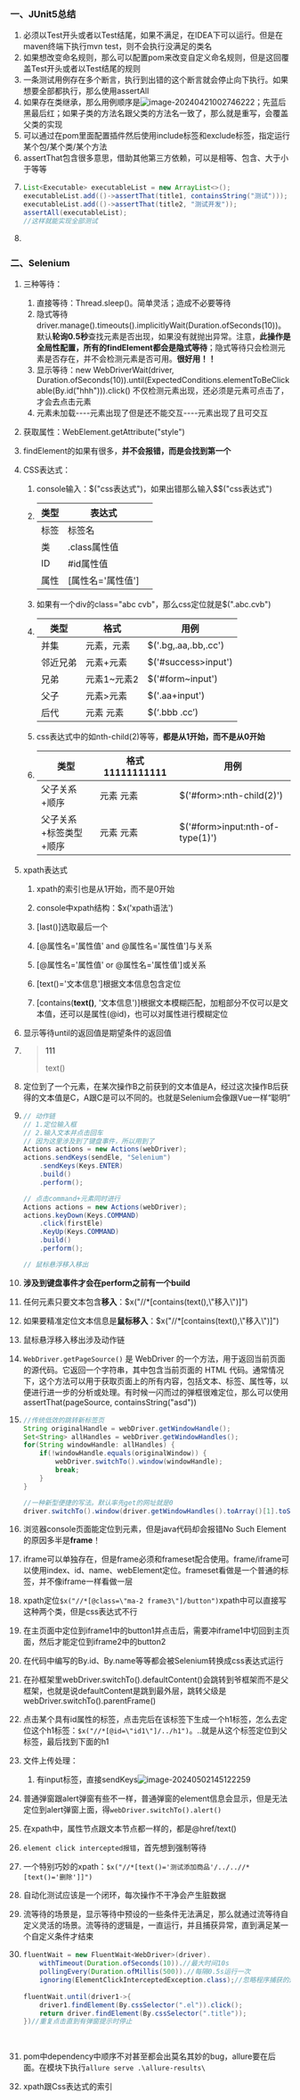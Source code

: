 ### 一、JUnit5总结

1. 必须以Test开头或者以Test结尾，如果不满足，在IDEA下可以运行。但是在maven终端下执行mvn test，则不会执行没满足的类名
2. 如果想改变命名规则，那么可以配置pom来改变自定义命名规则，但是这回覆盖Test开头或者以Test结尾的规则
3. 一条测试用例存在多个断言，执行到出错的这个断言就会停止向下执行。如果想要全部都执行，那么使用assertAll
4. 如果存在类继承，那么用例顺序是![image-20240421002746222](README.assets/image-20240421002746222.png)；先蓝后黑最后红；如果子类的方法名跟父类的方法名一致了，那么就是重写，会覆盖父类的实现
5. 可以通过在pom里面配置插件然后使用include标签和exclude标签，指定运行某个包/某个类/某个方法
6. assertThat包含很多意思，借助其他第三方依赖，可以是相等、包含、大于小于等等
7. ```java
   List<Executable> executableList = new ArrayList<>();
   executableList.add(()->assertThat(title1, containsString("测试")));
   executableList.add(()->assertThat(title2, "测试开发"));
   assertAll(executableList);
   //这样就能实现全部测试
   ```
8. 



### 二、Selenium

1. 三种等待：
   1. 直接等待：Thread.sleep()。简单灵活；造成不必要等待
   2. 隐式等待driver.manage().timeouts().implicitlyWait(Duration.ofSeconds(10))。默认**轮询0.5秒**查找元素是否出现，如果没有就抛出异常。注意，**此操作是全局性配置，所有的findElement都会是隐式等待**；隐式等待只会检测元素是否存在，并不会检测元素是否可用。**很好用！！**
   3. 显示等待：new WebDriverWait(driver, Duration.ofSeconds(10)).until(ExpectedConditions.elementToBeClickable(By.id("hhh"))).click() 不仅检测元素出现，还必须是元素可点击了，才会去点击元素
   4. 元素未加载----元素出现了但是还不能交互----元素出现了且可交互

2. 获取属性：WebElement.getAttribute("style")

3. findElement的如果有很多，**并不会报错，而是会找到第一个**

4. CSS表达式：

   1. console输入：$("css表达式")，如果出错那么输入$$("css表达式")

   2. | 类型 | 表达式            |      |
      | ---- | ----------------- | ---- |
      | 标签 | 标签名            |      |
      | 类   | .class属性值      |      |
      | ID   | #id属性值         |      |
      | 属性 | [属性名='属性值'] |      |

   3. 如果有一个div的class="abc cvb"，那么css定位就是$(".abc.cvb")

   4. | 类型     | 格式        | 用例                 |
      | -------- | ----------- | -------------------- |
      | 并集     | 元素，元素  | $('.bg,.aa,.bb,.cc') |
      | 邻近兄弟 | 元素+元素   | $('#success>input')  |
      | 兄弟     | 元素1~元素2 | $('#form~input')     |
      | 父子     | 元素>元素   | $('.aa+input')       |
      | 后代     | 元素   元素 | $(‘.bbb  .cc’)       |

   5. css表达式中的如nth-child(2)等等，**都是从1开始，而不是从0开始**

   6. | 类型                   | 格式11111111111 | 用例                            |
      | ---------------------- | --------------- | ------------------------------- |
      | 父子关系+顺序          | 元素  元素      | $('#form>:nth-child(2)')        |
      | 父子关系+标签类型+顺序 | 元素  元素      | $('#form>input:nth-of-type(1)') |

5. xpath表达式

   1. xpath的索引也是从1开始，而不是0开始

   2. console中xpath结构：$x('xpath语法')

   3. [last()]选取最后一个

   4. [@属性名='属性值' and @属性名='属性值']与关系

   5. [@属性名='属性值' or @属性名='属性值']或关系

   6. [text()='文本信息']根据文本信息包含定位

   7. [contains(**text()**, '文本信息')]根据文本模糊匹配，加粗部分不仅可以是文本值，还可以是属性(@id)，也可以对属性进行模糊定位

6. 显示等待until的返回值是期望条件的返回值

7. > <a><p>111</p></a>   text()

8. 定位到了一个元素，在某次操作B之前获到的文本值是A，经过这次操作B后获得的文本值是C，A跟C是可以不同的。也就是Selenium会像跟Vue一样“聪明”

9. ```java
   // 动作链
   // 1.定位输入框
   // 2.输入文本并点击回车
   // 因为这里涉及到了键盘事件，所以用到了
   Actions actions = new Actions(webDriver);
   actions.sendKeys(sendEle, "Selenium")
       .sendKeys(Keys.ENTER)
       .build()
       .perform();
   
   // 点击command+元素同时进行
   Actions actions = new Actions(webDriver);
   actions.keyDown(Keys.COMMAND)
       .click(firstEle)
       .KeyUp(Keys.COMMAND)
       .build()
       .perform();
   
   // 鼠标悬浮移入移出
   ```

10. **涉及到键盘事件才会在perform之前有一个build**

11. 任何元素只要文本包含**移入**：$x("//*[contains(text(),\\"移入\\")]")

12. 如果要精准定位文本信息是**鼠标移入**：$x("//*[contains(text(),\\"移入\\")]")

13. 鼠标悬浮移入移出涉及动作链

14. `WebDriver.getPageSource()` 是 WebDriver 的一个方法，用于返回当前页面的源代码。它返回一个字符串，其中包含当前页面的 HTML 代码。通常情况下，这个方法可以用于获取页面上的所有内容，包括文本、标签、属性等，以便进行进一步的分析或处理。有时候一闪而过的弹框很难定位，那么可以使用assertThat(pageSource, containsString("asd"))

15. ```java
    //传统低效的跳转新标签页
    String originalHandle = webDriver.getWindowHandle();
    Set<String> allHandles = webDriver.getWindowHandles();
    for(String windowHandle: allHandles) {
        if(!windowHandle.equals(originalWindow)) {
            webDriver.switchTo().window(windowHandle);
            break;
        }
    }
    
    //一种新型便捷的写法。默认率先get的网址就是0
    driver.switchTo().window(driver.getWindowHandles().toArray()[1].toString());
    ```

16. 浏览器console页面能定位到元素，但是java代码却会报错No Such Element的原因多半是**frame**！

17. iframe可以单独存在，但是frame必须和frameset配合使用。frame/iframe可以使用index、id、name、webElement定位。frameset看做是一个普通的标签，并不像iframe一样看做一层

18. xpath定位`$x("//*[@class=\"ma-2 frame3\"]/button")`xpath中可以直接写这种两个类，但是css表达式不行

19. 在主页面中定位到iframe1中的button1并点击后，需要冲iframe1中切回到主页面，然后才能定位到iframe2中的button2

20. 在代码中编写的By.id、By.name等等都会被Selenium转换成css表达式运行

21. 在孙框架里webDriver.switchTo().defaultContent()会跳转到爷框架而不是父框架，也就是说defaultContent是跳到最外层，跳转父级是webDriver.switchTo().parentFrame()

22. 点击某个具有id属性的标签，点击完后在该标签下生成一个h1标签，怎么去定位这个h1标签：`$x("//*[@id=\"id1\"]/../h1")`。..就是从这个标签定位到父标签，最后找到下面的h1

23. 文件上传处理：

    1. 有input标签，直接sendKeys![image-20240502145122259](README.assets/image-20240502145122259.png)

24. 普通弹窗跟alert弹窗有些不一样，普通弹窗的element信息会显示，但是无法定位到alert弹窗上面，得`webDriver.switchTo().alert()`

25. 在xpath中，属性节点跟文本节点都一样的，都是@href/text()

26. `element click intercepted报错`，首先想到强制等待

27. 一个特别巧妙的xpath：`$x("//*[text()='测试添加商品'/../..//*[text()='删除']]")`

28. 自动化测试应该是一个闭环，每次操作不干净会产生脏数据

29. 流等待的场景是，显示等待中预设的一些条件无法满足，那么就通过流等待自定义灵活的场景。流等待的逻辑是，一直运行，并且捕获异常，直到满足某一个自定义条件才结束

30. ```java
    fluentWait = new FluentWait<WebDriver>(driver).
        withTimeout(Duration.ofSeconds(10)).//最大时间10s
        pollingEvery(Duration.ofMillis(500)).//每隔0.5s运行一次
        ignoring(ElementClickInterceptedException.class);//忽略程序捕获的这个异常
        
    fluentWait.until(driver1->{
        driver1.findElement(By.cssSelector(".el")).click();
        return driver.findElement(By.cssSelector(".title"));
    })//重复点击直到有弹窗提示时停止    
        
        
    ```

31. pom中dependency中顺序不对甚至都会出莫名其妙的bug，allure要在后面。在模块下执行`allure serve .\allure-results\`

32. xpath跟Css表达式的索引

